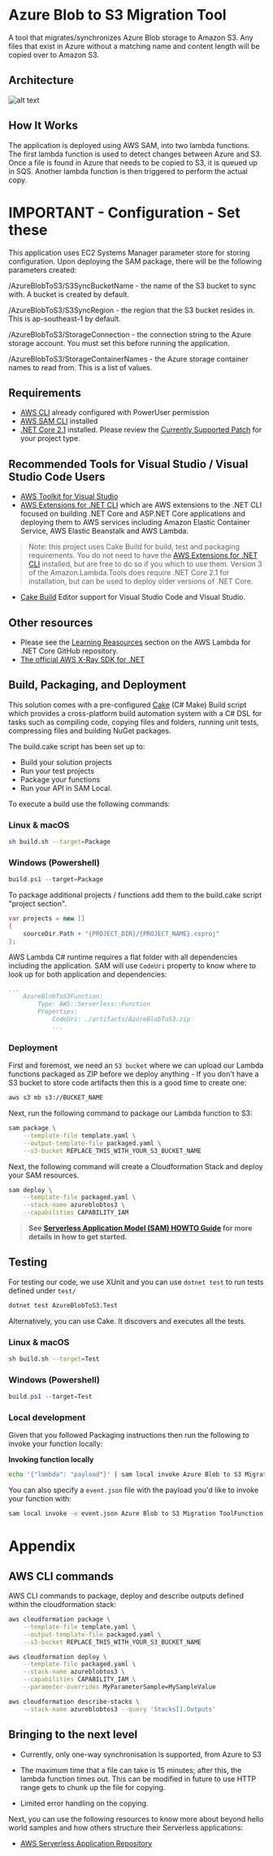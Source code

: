 # Azure Blob to S3 Migration Tool

A tool that migrates/synchronizes Azure Blob storage to Amazon S3. Any files that exist in Azure without a matching name and content length will be copied over to Amazon S3.

## Architecture

![alt text](https://raw.githubusercontent.com/RecursiveLoop/AzureBlobToS3/master/Diagram.PNG "Diagram")

## How It Works

The application is deployed using AWS SAM, into two lambda functions. The first lambda function is used to detect changes between Azure and S3. Once a file is found in Azure that needs to be copied to S3, it is queued up in SQS. Another lambda function is then triggered to perform the actual copy.

# IMPORTANT - Configuration - Set these

This application uses EC2 Systems Manager parameter store for storing configuration. Upon deploying the SAM package, there will be the following parameters created:

/AzureBlobToS3/S3SyncBucketName - the name of the S3 bucket to sync with. A bucket is created by default.

/AzureBlobToS3/S3SyncRegion - the region that the S3 bucket resides in. This is ap-southeast-1 by default.

/AzureBlobToS3/StorageConnection - the connection string to the Azure storage account. You must set this before running the application.

/AzureBlobToS3/StorageContainerNames - the Azure storage container names to read from. This is a list of values.

## Requirements

* [AWS CLI](https://aws.amazon.com/cli/) already configured with PowerUser permission
* [AWS SAM CLI](https://github.com/awslabs/aws-sam-local) installed
* [.NET Core 2.1](https://www.microsoft.com/net/download/) installed. Please review the [Currently Supported Patch](https://github.com/aws/aws-lambda-dotnet#version-status) for your project type.


## Recommended Tools for Visual Studio / Visual Studio Code Users

* [AWS Toolkit for Visual Studio](https://aws.amazon.com/visualstudio/)
* [AWS Extensions for .NET CLI](https://github.com/aws/aws-extensions-for-dotnet-cli) which are AWS extensions to the .NET CLI focused on building .NET Core and ASP.NET Core applications and deploying them to AWS services including Amazon Elastic Container Service, AWS Elastic Beanstalk and AWS Lambda.

> Note: this project uses Cake Build for build, test and packaging requirements. You do not need to have the [AWS Extensions for .NET CLI](https://github.com/aws/aws-extensions-for-dotnet-cli) installed, but are free to do so if you which to use them. Version 3 of the Amazon.Lambda.Tools does require .NET Core 2.1 for installation, but can be used to deploy older versions of .NET Core.

* [Cake Build](https://cakebuild.net/docs/editors/) Editor support for Visual Studio Code and Visual Studio.

## Other resources

* Please see the [Learning Reasources](https://github.com/aws/aws-lambda-dotnet#learning-resources) section on the AWS Lambda for .NET Core GitHub repository.
* [The official AWS X-Ray SDK for .NET](https://github.com/aws/aws-xray-sdk-dotnet)

## Build, Packaging, and Deployment
This solution comes with a pre-configured [Cake](https://cakebuild.net/)  (C# Make) Build script which provides a cross-platform build automation system with a C# DSL for tasks such as compiling code, copying files and folders, running unit tests, compressing files and building NuGet packages.

The build.cake script has been set up to:

* Build your solution projects
* Run your test projects
* Package your functions
* Run your API in SAM Local.

To execute a build use the following commands:

### Linux & macOS

```bash
sh build.sh --target=Package
```

### Windows (Powershell)

```powershell
build.ps1 --target=Package
```

To package additional projects / functions add them to the build.cake script "project section".

```csharp
var projects = new []
{
    sourceDir.Path + "{PROJECT_DIR}/{PROJECT_NAME}.csproj"
};
```

AWS Lambda C# runtime requires a flat folder with all dependencies including the application. SAM will use `CodeUri` property to know where to look up for both application and dependencies:

```yaml
...
    AzureBlobToS3Function:
        Type: AWS::Serverless::Function
        Properties:
            CodeUri: ./artifacts/AzureBlobToS3.zip
            ...
```

### Deployment

First and foremost, we need an `S3 bucket` where we can upload our Lambda functions packaged as ZIP before we deploy anything - If you don't have a S3 bucket to store code artifacts then this is a good time to create one:

```bash
aws s3 mb s3://BUCKET_NAME
```

Next, run the following command to package our Lambda function to S3:

```bash
sam package \
    --template-file template.yaml \
    --output-template-file packaged.yaml \
    --s3-bucket REPLACE_THIS_WITH_YOUR_S3_BUCKET_NAME
```

Next, the following command will create a Cloudformation Stack and deploy your SAM resources.

```bash
sam deploy \
    --template-file packaged.yaml \
    --stack-name azureblobtos3 \
    --capabilities CAPABILITY_IAM
```

> **See [Serverless Application Model (SAM) HOWTO Guide](https://github.com/awslabs/serverless-application-model/blob/master/HOWTO.md) for more details in how to get started.**



## Testing

For testing our code, we use XUnit and you can use `dotnet test` to run tests defined under `test/`

```bash
dotnet test AzureBlobToS3.Test
```

Alternatively, you can use Cake. It discovers and executes all the tests.

### Linux & macOS

```bash
sh build.sh --target=Test
```

### Windows (Powershell)

```powershell
build.ps1 --target=Test
```

### Local development

Given that you followed Packaging instructions then run the following to invoke your function locally:


**Invoking function locally**

```bash
echo '{"lambda": "payload"}' | sam local invoke Azure Blob to S3 Migration ToolFunction
```

You can also specify a `event.json` file with the payload you'd like to invoke your function with:

```bash
sam local invoke -e event.json Azure Blob to S3 Migration ToolFunction
```


# Appendix

## AWS CLI commands

AWS CLI commands to package, deploy and describe outputs defined within the cloudformation stack:

```bash
aws cloudformation package \
    --template-file template.yaml \
    --output-template-file packaged.yaml \
    --s3-bucket REPLACE_THIS_WITH_YOUR_S3_BUCKET_NAME

aws cloudformation deploy \
    --template-file packaged.yaml \
    --stack-name azureblobtos3 \
    --capabilities CAPABILITY_IAM \
    --parameter-overrides MyParameterSample=MySampleValue

aws cloudformation describe-stacks \
    --stack-name azureblobtos3 --query 'Stacks[].Outputs'
```

## Bringing to the next level

* Currently, only one-way synchronisation is supported, from Azure to S3

* The maximum time that a file can take is 15 minutes; after this, the lambda function times out. This can be modified in future to use HTTP range gets to chunk up the file for copying.

* Limited error handling on the copying.

Next, you can use the following resources to know more about beyond hello world samples and how others structure their Serverless applications:

* [AWS Serverless Application Repository](https://aws.amazon.com/serverless/serverlessrepo/)